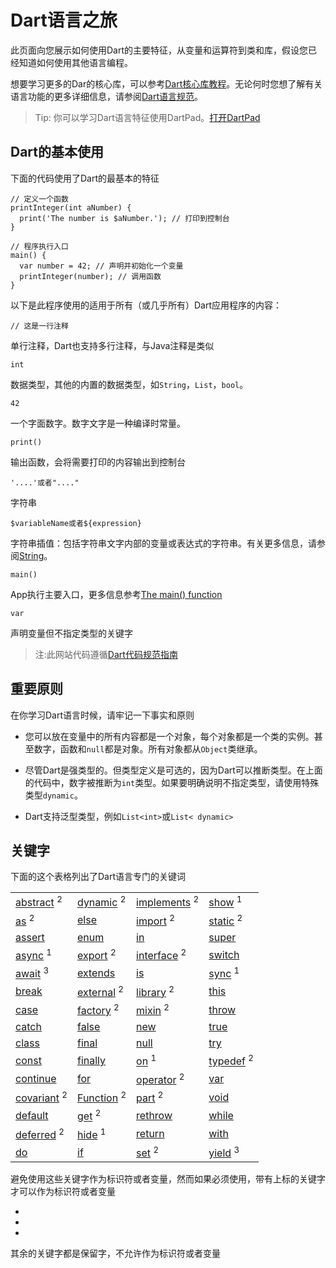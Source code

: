 # Dart语言之旅

此页面向您展示如何使用Dart的主要特征，从变量和运算符到类和库，假设您已经知道如何使用其他语言编程。

想要学习更多的Dar的核心库，可以参考[Dart核心库教程][1]。无论何时您想了解有关语言功能的更多详细信息，请参阅[Dart语言规范][2]。

> Tip: 你可以学习Dart语言特征使用DartPad。[打开DartPad][3]


## Dart的基本使用

下面的代码使用了Dart的最基本的特征

```
// 定义一个函数
printInteger(int aNumber) {
  print('The number is $aNumber.'); // 打印到控制台
}

// 程序执行入口
main() {
  var number = 42; // 声明并初始化一个变量
  printInteger(number); // 调用函数
}
```

以下是此程序使用的适用于所有（或几乎所有）Dart应用程序的内容：

	// 这是一行注释

单行注释，Dart也支持多行注释，与Java注释是类似

	int

数据类型，其他的内置的数据类型，如`String`，`List`，`bool`。

	42

一个字面数字。数字文字是一种编译时常量。

	print()

输出函数，会将需要打印的内容输出到控制台

	'....'或者"...."

字符串

	$variableName或者${expression}

字符串插值：包括字符串文字内部的变量或表达式的字符串。有关更多信息，请参阅[String][4]。

	main()

App执行主要入口，更多信息参考[The main() function][5]

	var

声明变量但不指定类型的关键字

> 注:此网站代码遵循[Dart代码规范指南][6]


## 重要原则

在你学习Dart语言时候，请牢记一下事实和原则

* 您可以放在变量中的所有内容都是一个对象，每个对象都是一个类的实例。甚至数字，函数和`null`都是对象。所有对象都从`Object`类继承。

* 尽管Dart是强类型的。但类型定义是可选的，因为Dart可以推断类型。在上面的代码中，数字被推断为`int`类型。如果要明确说明不指定类型，请使用特殊类型`dynamic`。

* Dart支持泛型类型，例如`List<int>`或`List< dynamic>`


## 关键字

下面的这个表格列出了Dart语言专门的关键词

<table class="table table-striped nowrap">
  <tbody>
    <tr>
      <td>
<a href="#abstract-classes">abstract</a>&nbsp;<sup title="built-in-identifier" alt="built-in-identifier">2</sup>
</td>
      <td>
<a href="#important-concepts">dynamic</a>&nbsp;<sup title="built-in-identifier" alt="built-in-identifier">2</sup>
</td>
      <td>
<a href="#implicit-interfaces">implements</a>&nbsp;<sup title="built-in-identifier" alt="built-in-identifier">2</sup>
</td>
      <td>
<a href="#importing-only-part-of-a-library">show</a>&nbsp;<sup title="contextual keyword" alt="contextual keyword">1</sup>
</td>
    </tr>
    <tr>
      <td>
<a href="#type-test-operators">as</a>&nbsp;<sup title="built-in-identifier" alt="built-in-identifier">2</sup>
</td>
      <td><a href="#if-and-else">else</a></td>
      <td>
<a href="#using-libraries">import</a>&nbsp;<sup title="built-in-identifier" alt="built-in-identifier">2</sup>
</td>
      <td>
<a href="#class-variables-and-methods">static</a>&nbsp;<sup title="built-in-identifier" alt="built-in-identifier">2</sup>
</td>
    </tr>
    <tr>
      <td><a href="#assert">assert</a></td>
      <td><a href="#enumerated-types">enum</a></td>
      <td><a href="#for-loops">in</a></td>
      <td><a href="#extending-a-class">super</a></td>
    </tr>
    <tr>
      <td>
<a href="#asynchrony-support">async</a>&nbsp;<sup title="contextual keyword" alt="contextual keyword">1</sup>
</td>
      <td>
<a href="/guides/libraries/create-library-packages">export</a>&nbsp;<sup title="built-in-identifier" alt="built-in-identifier">2</sup>
</td>
      <td>
<a href="https://stackoverflow.com/questions/28595501/was-the-interface-keyword-removed-from-dart" class="external">interface</a>&nbsp;<sup title="built-in-identifier" alt="built-in-identifier">2</sup>
</td>
      <td><a href="#switch-and-case">switch</a></td>
    </tr>
    <tr>
      <td>
<a href="#asynchrony-support">await</a>&nbsp;<sup title="limited reserved word" alt="limited reserved word">3</sup>
</td>
      <td><a href="#extending-a-class">extends</a></td>
      <td><a href="#type-test-operators">is</a></td>
      <td>
<a href="#generators">sync</a>&nbsp;<sup title="contextual keyword" alt="contextual keyword">1</sup>
</td>
    </tr>
    <tr>
      <td><a href="#break-and-continue">break</a></td>
      <td>
<a href="https://stackoverflow.com/questions/24929659/what-does-external-mean-in-dart" class="external">external</a>&nbsp;<sup title="built-in-identifier" alt="built-in-identifier">2</sup>
</td>
      <td>
<a href="#libraries-and-visibility">library</a>&nbsp;<sup title="built-in-identifier" alt="built-in-identifier">2</sup>
</td>
      <td><a href="#constructors">this</a></td>
    </tr>
    <tr>
      <td><a href="#switch-and-case">case</a></td>
      <td>
<a href="#factory-constructors">factory</a>&nbsp;<sup title="built-in-identifier" alt="built-in-identifier">2</sup>
</td>
      <td>
<a href="#adding-features-to-a-class-mixins">mixin</a>&nbsp;<sup title="built-in-identifier" alt="built-in-identifier">2</sup>
</td>
      <td><a href="#throw">throw</a></td>
    </tr>
    <tr>
      <td><a href="#catch">catch</a></td>
      <td><a href="#booleans">false</a></td>
      <td><a href="#using-constructors">new</a></td>
      <td><a href="#booleans">true</a></td>
    </tr>
    <tr>
      <td><a href="#instance-variables">class</a></td>
      <td><a href="#final-and-const">final</a></td>
      <td><a href="#default-value">null</a></td>
      <td><a href="#catch">try</a></td>
    </tr>
    <tr>
      <td><a href="#final-and-const">const</a></td>
      <td><a href="#finally">finally</a></td>
      <td>
<a href="#catch">on</a>&nbsp;<sup title="contextual keyword" alt="contextual keyword">1</sup>
</td>
      <td>
<a href="#typedefs">typedef</a>&nbsp;<sup title="built-in-identifier" alt="built-in-identifier">2</sup>
</td>
    </tr>
    <tr>
      <td><a href="#break-and-continue">continue</a></td>
      <td><a href="#for-loops">for</a></td>
      <td>
<a href="#overridable-operators">operator</a>&nbsp;<sup title="built-in-identifier" alt="built-in-identifier">2</sup>
</td>
      <td><a href="#variables">var</a></td>
    </tr>
    <tr>
      <td>
<a href="/guides/language/sound-problems#the-covariant-keyword">covariant</a>&nbsp;<sup title="built-in-identifier" alt="built-in-identifier">2</sup>
</td>
      <td>
<a href="#functions">Function</a>&nbsp;<sup title="built-in-identifier" alt="built-in-identifier">2</sup>
</td>
      <td>
<a href="/guides/libraries/create-library-packages#organizing-a-library-package">part</a>&nbsp;<sup title="built-in-identifier" alt="built-in-identifier">2</sup>
</td>
      <td><a href="https://medium.com/dartlang/dart-2-legacy-of-the-void-e7afb5f44df0" class="external">void</a></td>
    </tr>
    <tr>
      <td><a href="#switch-and-case">default</a></td>
      <td>
<a href="#getters-and-setters">get</a>&nbsp;<sup title="built-in-identifier" alt="built-in-identifier">2</sup>
</td>
      <td><a href="#catch">rethrow</a></td>
      <td><a href="#while-and-do-while">while</a></td>
    </tr>
    <tr>
      <td>
<a href="#lazily-loading-a-library">deferred</a>&nbsp;<sup title="built-in-identifier" alt="built-in-identifier">2</sup>
</td>
      <td>
<a href="#importing-only-part-of-a-library">hide</a>&nbsp;<sup title="contextual keyword" alt="contextual keyword">1</sup>
</td>
      <td><a href="#functions">return</a></td>
      <td><a href="#adding-features-to-a-class-mixins">with</a></td>
    </tr>
    <tr>
      <td><a href="#while-and-do-while">do</a></td>
      <td><a href="#if-and-else">if</a></td>
      <td>
<a href="https://api.dartlang.org/stable/dart-core/Set-class.html" class="external">set</a>&nbsp;<sup title="built-in-identifier" alt="built-in-identifier">2</sup>
</td>
      <td>
<a href="#generators">yield</a>&nbsp;<sup title="limited reserved word" alt="limited reserved word">3</sup>
</td>
    </tr>
  </tbody>
</table>

避免使用这些关键字作为标识符或者变量，然而如果必须使用，带有上标的关键字才可以作为标识符或者变量

*

*

*

其余的关键字都是保留字，不允许作为标识符或者变量


[1]: https://www.dartlang.org/guides/libraries/library-tour
[2]:https://www.dartlang.org/guides/language/spec
[3]:https://dartpad.dartlang.org/
[4]:https://www.dartlang.org/guides/language/language-tour#strings
[5]:https://www.dartlang.org/guides/language/language-tour#the-main-function
[6]:https://www.dartlang.org/guides/language/effective-dart/style